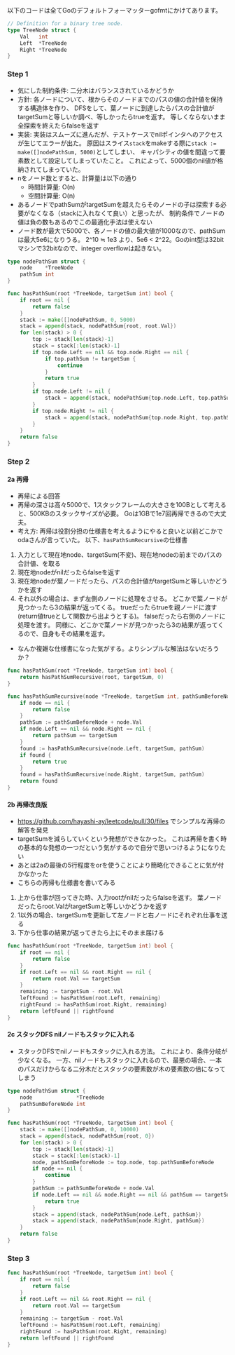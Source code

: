 以下のコードは全てGoのデフォルトフォーマッターgofmtにかけてあります。

```Go
// Definition for a binary tree node.
type TreeNode struct {
	Val   int
	Left  *TreeNode
	Right *TreeNode
}
```

### Step 1
- 気にした制約条件: 二分木はバランスされているかどうか
- 方針: 各ノードについて、根からそのノードまでのパスの値の合計値を保持する構造体を作り、
DFSをして、葉ノードに到達したらパスの合計値がtargetSumと等しいか調べ、等しかったらtrueを返す。
等しくならないまま全探索を終えたらfalseを返す
- 実装: 実装はスムーズに進んだが、テストケースでnilポインタへのアクセスが生じてエラーが出た。
原因はスライス`stack`をmakeする際に`stack := make([]nodePathSum, 5000)`としてしまい、
キャパシティの値を間違って要素数として設定してしまっていたこと。
これによって、5000個のnil値が格納されてしまっていた。
- nをノード数とすると、計算量は以下の通り
    - 時間計算量: O(n)
    - 空間計算量: O(n)
- あるノードでpathSumがtargetSumを超えたらそのノードの子は探索する必要がなくなる（stackに入れなくて良い）と思ったが、
制約条件でノードの値は負の数もあるのでこの最適化手法は使えない
- ノード数が最大で5000で、各ノードの値の最大値が1000なので、pathSumは最大5e6になりうる。
2^10 ≒ 1e3 より、5e6 < 2^22。Goのint型は32bitマシンで32bitなので、integer overflowは起きない。

```Go
type nodePathSum struct {
	node    *TreeNode
	pathSum int
}

func hasPathSum(root *TreeNode, targetSum int) bool {
	if root == nil {
		return false
	}
	stack := make([]nodePathSum, 0, 5000)
	stack = append(stack, nodePathSum{root, root.Val})
	for len(stack) > 0 {
		top := stack[len(stack)-1]
		stack = stack[:len(stack)-1]
		if top.node.Left == nil && top.node.Right == nil {
			if top.pathSum != targetSum {
				continue
			}
			return true
		}
		if top.node.Left != nil {
			stack = append(stack, nodePathSum{top.node.Left, top.pathSum + top.node.Left.Val})
		}
		if top.node.Right != nil {
			stack = append(stack, nodePathSum{top.node.Right, top.pathSum + top.node.Right.Val})
		}
	}
	return false
}
```

### Step 2
#### 2a 再帰
- 再帰による回答
- 再帰の深さは高々5000で、1スタックフレームの大きさを100Bとして考えると、500KBのスタックサイズが必要。
Goは1GBで1e7回再帰できるので大丈夫。
- 考え方: 再帰は役割分担の仕様書を考えるようにやると良いと以前どこかでodaさんが言っていた。
以下、`hasPathSumRecursive`の仕様書
1. 入力として現在地node、targetSum(不変)、現在地nodeの前までのパスの合計値、を取る
2. 現在地nodeがnilだったらfalseを返す
3. 現在地nodeが葉ノードだったら、パスの合計値がtargetSumと等しいかどうかを返す
4. それ以外の場合は、まず左側のノードに処理をさせる。
どこかで葉ノードが見つかったら3の結果が返ってくる。
trueだったらtrueを親ノードに渡す(return値trueとして関数から出ようとする)。
falseだったら右側のノードに処理を渡す。
同様に、どこかで葉ノードが見つかったら3の結果が返ってくるので、自身もその結果を返す。
- なんか複雑な仕様書になった気がする。よりシンプルな解法はないだろうか？

```Go
func hasPathSum(root *TreeNode, targetSum int) bool {
	return hasPathSumRecursive(root, targetSum, 0)
}

func hasPathSumRecursive(node *TreeNode, targetSum int, pathSumBeforeNode int) bool {
	if node == nil {
		return false
	}
	pathSum := pathSumBeforeNode + node.Val
	if node.Left == nil && node.Right == nil {
		return pathSum == targetSum
	}
	found := hasPathSumRecursive(node.Left, targetSum, pathSum)
	if found {
		return true
	}
	found = hasPathSumRecursive(node.Right, targetSum, pathSum)
	return found
}
```

#### 2b 再帰改良版
- https://github.com/hayashi-ay/leetcode/pull/30/files 
でシンプルな再帰の解答を発見
- targetSumを減らしていくという発想ができなかった。
これは再帰を書く時の基本的な発想の一つだという気がするので自分で思いつけるようになりたい
- あとは2aの最後の5行程度をorを使うことにより簡略化できることに気が付かなかった
- こちらの再帰も仕様書を書いてみる
1. 上から仕事が回ってきた時、入力rootがnilだったらfalseを返す。
葉ノードだったらroot.ValがtargetSumと等しいかどうかを返す
2. 1以外の場合、targetSumを更新して左ノードと右ノードにそれぞれ仕事を送る
3. 下から仕事の結果が返ってきたら上にそのまま届ける

```Go
func hasPathSum(root *TreeNode, targetSum int) bool {
	if root == nil {
		return false
	}
	if root.Left == nil && root.Right == nil {
		return root.Val == targetSum
	}
	remaining := targetSum - root.Val
	leftFound := hasPathSum(root.Left, remaining)
	rightFound := hasPathSum(root.Right, remaining)
	return leftFound || rightFound
}
```

#### 2c スタックDFS nilノードもスタックに入れる
- スタックDFSでnilノードもスタックに入れる方法。
これにより、条件分岐が少なくなる。
一方、nilノードもスタックに入れるので、最悪の場合、一本のパスだけからなる二分木だとスタックの要素数が木の要素数の倍になってしまう

```Go
type nodePathSum struct {
	node              *TreeNode
	pathSumBeforeNode int
}

func hasPathSum(root *TreeNode, targetSum int) bool {
	stack := make([]nodePathSum, 0, 10000)
	stack = append(stack, nodePathSum{root, 0})
	for len(stack) > 0 {
		top := stack[len(stack)-1]
		stack = stack[:len(stack)-1]
		node, pathSumBeforeNode := top.node, top.pathSumBeforeNode
		if node == nil {
			continue
		}
		pathSum := pathSumBeforeNode + node.Val
		if node.Left == nil && node.Right == nil && pathSum == targetSum {
			return true
		}
		stack = append(stack, nodePathSum{node.Left, pathSum})
		stack = append(stack, nodePathSum{node.Right, pathSum})
	}
	return false
}
```

### Step 3
```Go
func hasPathSum(root *TreeNode, targetSum int) bool {
	if root == nil {
		return false
	}
	if root.Left == nil && root.Right == nil {
		return root.Val == targetSum
	}
	remaining := targetSum - root.Val
	leftFound := hasPathSum(root.Left, remaining)
	rightFound := hasPathSum(root.Right, remaining)
	return leftFound || rightFound
}
```